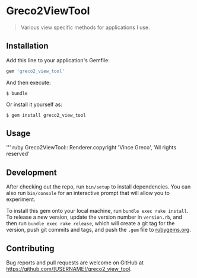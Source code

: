 # Greco2ViewTool

> Various view specific methods for applications I use.


## Installation

Add this line to your application's Gemfile:

```ruby
gem 'greco2_view_tool'
```

And then execute:

    $ bundle

Or install it yourself as:

    $ gem install greco2_view_tool

## Usage

''' ruby 
Greco2ViewTool:: Renderer.copyright 'Vince Greco', 'All rights reserved'

## Development

After checking out the repo, run `bin/setup` to install dependencies. You can also run `bin/console` for an interactive prompt that will allow you to experiment.

To install this gem onto your local machine, run `bundle exec rake install`. To release a new version, update the version number in `version.rb`, and then run `bundle exec rake release`, which will create a git tag for the version, push git commits and tags, and push the `.gem` file to [rubygems.org](https://rubygems.org).

## Contributing

Bug reports and pull requests are welcome on GitHub at https://github.com/[USERNAME]/greco2_view_tool.


